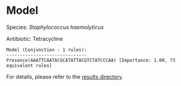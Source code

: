 
# Model

Species: *Staphylococcus haemolyticus*

Antibiotic: Tetracycline

```
Model (Conjunction - 1 rules):
------------------------------
Presence(AAATTCAATACGCATATTACGTCTATCCCAA) [Importance: 1.00, 73 equivalent rules]

```

For details, please refer to the [results directory](../../../../../results/scm_b/staphylococcus%20haemolyticus/tetracycline/repeat_8/).

